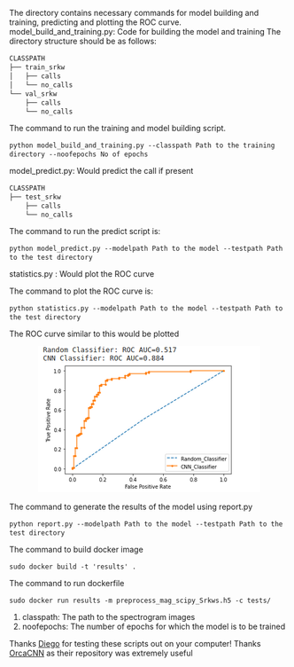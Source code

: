 The directory contains necessary commands for model building and training, predicting and plotting the ROC curve.
model_build_and_training.py: Code for building the model and training
The directory structure should be as follows:
```
CLASSPATH
├── train_srkw
│   ├── calls
│   └── no_calls
└── val_srkw
    ├── calls
    └── no_calls
```
The command to run the training and model building script.
```
python model_build_and_training.py --classpath Path to the training directory --noofepochs No of epochs
```

model_predict.py: Would predict the call if present
```
CLASSPATH
├── test_srkw
    ├── calls
    └── no_calls
```
The command to run the predict script is:
```
python model_predict.py --modelpath Path to the model --testpath Path to the test directory
```

statistics.py : Would plot the ROC curve

The command to plot the ROC curve is:
```
python statistics.py --modelpath Path to the model --testpath Path to the test directory
```
The ROC curve similar to this would be plotted
<p align = "center">
<img src = /assets/CNN_final_vs_random.png>
</p>

The command to generate the results of the model using report.py

```
python report.py --modelpath Path to the model --testpath Path to the test directory
```

The command to build docker image
```
sudo docker build -t 'results' .
```
The command to run dockerfile
```
sudo docker run results -m preprocess_mag_scipy_Srkws.h5 -c tests/ 
```

1. classpath: The path to the spectrogram images
2. noofepochs: The number of epochs for which the model is to be trained

Thanks [Diego](https://github.com/jd-rs) for testing these scripts out on your computer!
Thanks [OrcaCNN](https://github.com/axiom-data-science/OrcaCNN) as their repository was extremely useful
